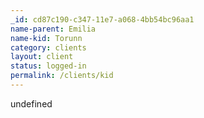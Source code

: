 ```yaml
---
_id: cd87c190-c347-11e7-a068-4bb54bc96aa1
name-parent: Emilia
name-kid: Torunn
category: clients
layout: client
status: logged-in
permalink: /clients/kid
---
```

undefined
